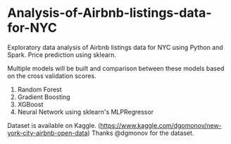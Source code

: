 # Analysis-of-Airbnb-listings-data-for-NYC
Exploratory data analysis of Airbnb listings data for NYC using Python and Spark.
Price prediction using sklearn.

Multiple models will be built and comparison between these models based on the cross validation scores.

1) Random Forest
2) Gradient Boosting
3) XGBoost
4) Neural Network using sklearn's MLPRegressor

Dataset is available on Kaggle. (https://www.kaggle.com/dgomonov/new-york-city-airbnb-open-data)
Thanks @dgmonov for the dataset.
